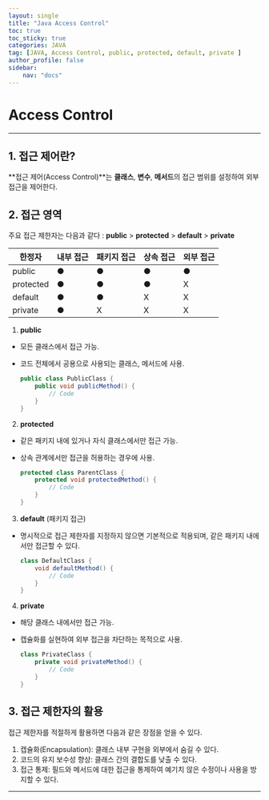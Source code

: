 ```yaml
---
layout: single
title: "Java Access Control"
toc: true
toc_sticky: true
categories: JAVA
tag: [JAVA, Access Control, public, protected, default, private ]
author_profile: false
sidebar:
    nav: "docs"
---
```

# Access Control
------

## 1. 접근 제어란?

**접근 제어(Access Control)**는 **클래스**, **변수**, **메서드**의 접근 범위를 설정하여 외부 접근을 제어한다. <br/>


## 2. 접근 영역
주요 접근 제한자는 다음과 같다 : **public** > **protected** > **default** > **private**

| 한정자        | 내부 접근    | 패키지 접근 | 상속 접근 | 외부 접근 |
|--------------|-------------|-------------|-------------|-------------|
| public       | ●           | ●           | ●           | ●           |
| protected    | ●           | ●           | ●           | X           |
| default      | ●           | ●           | X           | X           |
| private      | ●           | X           | X           | X           |


1. **public**
- 모든 클래스에서 접근 가능.
- 코드 전체에서 공용으로 사용되는 클래스, 메서드에 사용.

    ```java
    public class PublicClass { 
        public void publicMethod() {
            // Code
        }
    }
    ```

2. **protected**
- 같은 패키지 내에 있거나 자식 클래스에서만 접근 가능.
- 상속 관계에서만 접근을 허용하는 경우에 사용.

    ```java
    protected class ParentClass { 
        protected void protectedMethod() {
            // Code
        }
    }
    ```

3. **default** (패키지 접근)
- 명시적으로 접근 제한자를 지정하지 않으면 기본적으로 적용되며, 같은 패키지 내에서만 접근할 수 있다.

    ```java
    class DefaultClass {
        void defaultMethod() {
            // Code
        }
    }
    ```

4. **private**
- 해당 클래스 내에서만 접근 가능.
- 캡슐화를 실현하여 외부 접근을 차단하는 목적으로 사용.

    ```java
    class PrivateClass {
        private void privateMethod() {
            // Code
        }
    }
    ```

## 3. 접근 제한자의 활용
접근 제한자를 적절하게 활용하면 다음과 같은 장점을 얻을 수 있다.<br/>
 1. 캡슐화(Encapsulation): 클래스 내부 구현을 외부에서 숨길 수 있다.<br/>
 2. 코드의 유지 보수성 향상: 클래스 간의 결합도를 낮출 수 있다.<br/>
 3. 접근 통제: 필드와 메서드에 대한 접근을 통제하여 예기치 않은 수정이나 사용을 방지할 수 있다.<br/>

------
